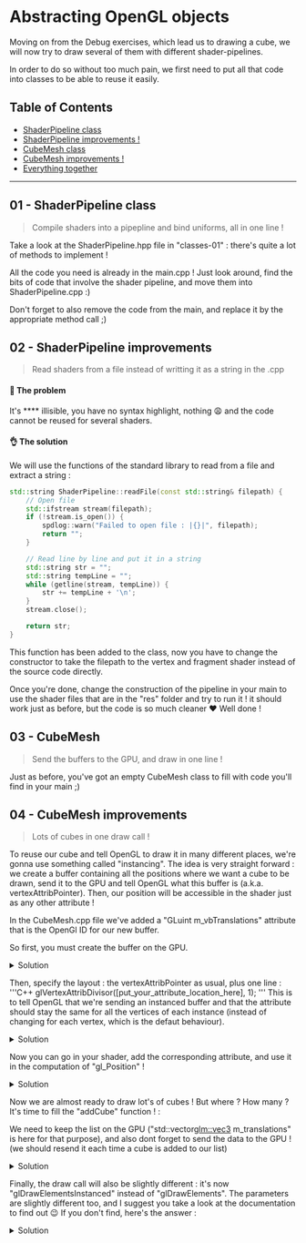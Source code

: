 ﻿# Abstracting OpenGL objects

Moving on from the Debug exercises, which lead us to drawing a cube, we will now try to draw several of them with different shader-pipelines.

In order to do so without too much pain, we first need to put all that code into classes to be able to reuse it easily.

## Table of Contents

+ [ShaderPipeline class](#01---shaderpipeline-class)
+ [ShaderPipeline improvements !](#02---shaderpipeline-improvements)
+ [CubeMesh class](#03---cube-mesh)
+ [CubeMesh improvements !](#04---cubemesh-improvements)
+ [Everything together](#05---cube-mesh-and-the-universe)

___

## 01 - ShaderPipeline class

> Compile shaders into a pipepline and bind uniforms, all in one line !

Take a look at the ShaderPipeline.hpp file in "classes-01" : there's quite a lot of methods to implement ! 

All the code you need is already in the main.cpp ! Just look around, find the bits of code that involve the shader pipeline, and move them into ShaderPipeline.cpp :)

Don't forget to also remove the code from the main, and replace it by the appropriate method call ;)


## 02 - ShaderPipeline improvements

> Read shaders from a file instead of writting it as a string in the .cpp

#### 🤔 The problem

It's **** illisible, you have no syntax highlight, nothing :weary: and the code cannot be reused for several shaders.

#### 👌 The solution

We will use the functions of the standard library to read from a file and extract a string :

```C++
std::string ShaderPipeline::readFile(const std::string& filepath) {
	// Open file
	std::ifstream stream(filepath);
	if (!stream.is_open()) {
		spdlog::warn("Failed to open file : |{}|", filepath);
		return "";
	}

	// Read line by line and put it in a string
	std::string str = "";
	std::string tempLine = "";
	while (getline(stream, tempLine)) {
		str += tempLine + '\n';
	}
	stream.close();

	return str;
}
```

This function has been added to the class, now you have to change the constructor to take the filepath to the vertex and fragment shader instead of the source code directly.

Once you're done, change the construction of the pipeline in your main to use the shader files that are in the "res" folder and try to run it ! it should work just as before, but the code is so much cleaner :heart: Well done !


## 03 - CubeMesh

> Send the buffers to the GPU, and draw in one line !

Just as before, you've got an empty CubeMesh class to fill with code you'll find in your main ;)

## 04 - CubeMesh improvements

> Lots of cubes in one draw call !

To reuse our cube and tell OpenGL to draw it in many different places, we're gonna use something called "instancing".
The idea is very straight forward : we create a buffer containing all the positions where we want a cube to be drawn, send it to the GPU and tell OpenGL what this buffer is (a.k.a. vertexAttribPointer).
Then, our position will be accessible in the shader just as any other attribute !

In the CubeMesh.cpp file we've added a "GLuint m_vbTranslations" attribute that is the OpenGl ID for our new buffer. 

So first, you must create the buffer on the GPU.

<details><summary>Solution</summary>
Simply add this in the constructor of CubeMesh :
'''C++
GLCall(glGenBuffers(1, &m_vbTranslations));
'''

</details>

Then, specify the layout : the vertexAttribPointer as usual, plus one line :
'''C++
glVertexAttribDivisor([put_your_attribute_location_here], 1);
'''
This is to tell OpenGL that we're sending an instanced buffer and that the attribute should stay the same for all the vertices of each instance (instead of changing for each vertex, which is the defaut behaviour).

<details><summary>Solution</summary>
'''C++
GLCall(glEnableVertexAttribArray(1));
GLCall(glBindBuffer(GL_ARRAY_BUFFER, m_vbTranslations));
GLCall(glVertexAttribPointer(1, 3, GL_FLOAT, GL_FALSE, 3 * sizeof(float), NULL));
GLCall(glVertexAttribDivisor(1, 1));
'''

</details>

Now you can go in your shader, add the corresponding attribute, and use it in the computation of "gl_Position" !

<details><summary>Solution</summary>

'''glsl
#version 330 core
layout (location = 0) in vec3 aPos;
layout (location = 1) in vec3 aTranslation;

uniform mat4 uModel;
uniform mat4 uViewProj;

void main() {
    gl_Position = uViewProj * uModel * vec4(aPos + aTranslation, 1.0);
}
'''
N.B. : it might not be the smartest way of using "aTranslation" to compute "gl_Position", we will come back to it later :wink:
</details>

Now we are almost ready to draw lot's of cubes ! But where ? How many ? It's time to fill the "addCube" function ! :

We need to keep the list on the GPU ("std::vector<glm::vec3> m_translations" is here for that purpose), and also dont forget to send the data to the GPU ! (we should resend it each time a cube is added to our list)

<details><summary>Solution</summary>

'''C++
void CubeMesh::addCube(const glm::vec3& translation) {
	m_translations.push_back(translation);
	// Update GPU
	GLCall(glBindBuffer(GL_ARRAY_BUFFER, m_vbTranslations));
	GLCall(glBufferData(GL_ARRAY_BUFFER, 3 * sizeof(float) * m_translations.size(), &(m_translations[0]), GL_STATIC_DRAW));
	GLCall(glBindBuffer(GL_ARRAY_BUFFER, 0));
}
'''

</details>

Finally, the draw call will also be slightly different : it's now "glDrawElementsInstanced" instead of "glDrawElements". The parameters are slightly different too, and I suggest you take a look at the documentation to find out :wink:
If you don't find, here's the answer : 

<details><summary>Solution</summary>

You simply have to add a parameter to specify how many instances you want to draw :

'''C++
glDrawElementsInstanced(GL_TRIANGLES, std::size(squareData::indices), GL_UNSIGNED_SHORT, (void*)0, m_translations.size());
'''

</details>